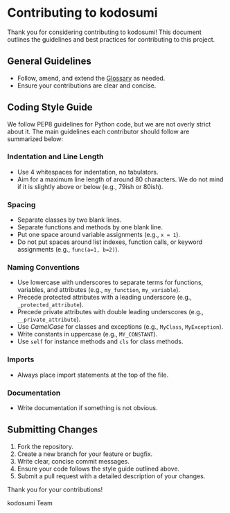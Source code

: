 # Contributing to kodosumi

Thank you for considering contributing to kodosumi! This document outlines the guidelines and best practices for contributing to this project.

## General Guidelines

- Follow, amend, and extend the [Glossary](https://serviceplangroup.atlassian.net/l/cp/9j3a0r3w) as needed.
- Ensure your contributions are clear and concise.

## Coding Style Guide

We follow PEP8 guidelines for Python code, but we are not overly strict about it. The main guidelines each contributor should follow are summarized below:

### Indentation and Line Length

- Use 4 whitespaces for indentation, no tabulators.
- Aim for a maximum line length of around 80 characters. We do not mind if it is slightly above or below (e.g., 79ish or 80ish).

### Spacing

- Separate classes by two blank lines.
- Separate functions and methods by one blank line.
- Put one space around variable assignments (e.g., `x = 1`).
- Do not put spaces around list indexes, function calls, or keyword assignments (e.g., `func(a=1, b=2)`).

### Naming Conventions

- Use lowercase with underscores to separate terms for functions, variables, and attributes (e.g., `my_function`, `my_variable`).
- Precede protected attributes with a leading underscore (e.g., `_protected_attribute`).
- Precede private attributes with double leading underscores (e.g., `__private_attribute`).
- Use _CamelCase_ for classes and exceptions (e.g., `MyClass`, `MyException`).
- Write constants in uppercase (e.g., `MY_CONSTANT`).
- Use `self` for instance methods and `cls` for class methods.

### Imports

- Always place import statements at the top of the file.

### Documentation

- Write documentation if something is not obvious. 

## Submitting Changes

1. Fork the repository.
2. Create a new branch for your feature or bugfix.
3. Write clear, concise commit messages.
4. Ensure your code follows the style guide outlined above.
5. Submit a pull request with a detailed description of your changes.

Thank you for your contributions!

kodosumi Team

